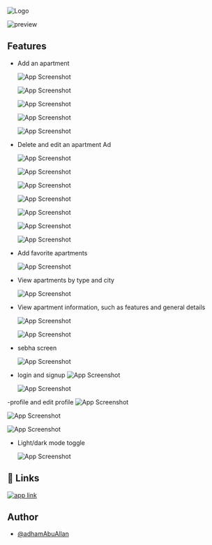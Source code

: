 
![Logo](https://drive.google.com/file/d/1AeVBOpk82yNY9GtWRfxWopTqGZOYEjnz/view?usp=share_link)

![preview](https://weenbalaqee.com/images/git_hub_images/git_hub_sub_header_small.png)



## Features

- Add an apartment

   ![App Screenshot](https://weenbalaqee.com/images/screenshots/Oct_2024_screenshots/screeshot_first_step_with_text.jpg)

    ![App Screenshot](https://weenbalaqee.com/images/screenshots/Oct_2024_screenshots/screenshot_second_step_features.jpg) 

    ![App Screenshot](https://weenbalaqee.com/images/screenshots/Oct_2024_screenshots/screenshot_third_step.jpg) 
      
    ![App Screenshot](https://weenbalaqee.com/images/screenshots/Oct_2024_screenshots/screenshot_fourth_step.png)

    ![App Screenshot](https://weenbalaqee.com/images/screenshots/Oct_2024_screenshots/screenshot_add_images.jpg)
    

- Delete and edit an apartment Ad

    ![App Screenshot](https://weenbalaqee.com/images/screenshots/Oct_2024_screenshots/screenshot_delete_apartment_new.png)
  
    ![App Screenshot](https://weenbalaqee.com/images/screenshots/Oct_2024_screenshots/screenshot_apartment_of_owner_new.png)

    ![App Screenshot](https://weenbalaqee.com/images/screenshots/Oct_2024_screenshots/screenshot_edit_apartment_part1png.png)

    ![App Screenshot](https://weenbalaqee.com/images/screenshots/Oct_2024_screenshots/screenshot_edit_apartment_4.png)

    ![App Screenshot](https://weenbalaqee.com/images/screenshots/Oct_2024_screenshots/screen_shot_edit_apartment_part3.png)

    ![App Screenshot](https://weenbalaqee.com/images/screenshots/Oct_2024_screenshots/screenhost_edit_apartment_part4_final.jpg)


    ![App Screenshot](https://weenbalaqee.com/images/screenshots/Oct_2024_screenshots/screenshot_add_images.jpg)

   
- Add favorite apartments

    ![App Screenshot](https://weenbalaqee.com/images/screenshots/Oct_2024_screenshots/screenshot_bookmark_new.png)    

- View apartments by type and city

    ![App Screenshot](https://weenbalaqee.com/images/screenshots/Oct_2024_screenshots/screenshot_home_with_type_and_city_filter.jpg)    


- View apartment information, such as features and general details

    ![App Screenshot](https://weenbalaqee.com/images/screenshots/Oct_2024_screenshots/screenshot_show_more_part1.jpg)

    ![App Screenshot](https://weenbalaqee.com/images/screenshots/Oct_2024_screenshots/screenshot_show_more_part2.jpg)

- sebha screen

    ![App Screenshot](https://weenbalaqee.com/images/screenshots/Oct_2024_screenshots/screenshot_sebha.jpg)
          

- login and signup 
    ![App Screenshot](https://weenbalaqee.com/images/screenshots/Oct_2024_screenshots/screenshot_login_new.png)

    ![App Screenshot](https://weenbalaqee.com/images/screenshots/Oct_2024_screenshots/screenshot_sginup.png)

-profile and edit profile
 ![App Screenshot](https://weenbalaqee.com/images/screenshots/Oct_2024_screenshots/screenshot_profile.png)

 ![App Screenshot](https://weenbalaqee.com/images/screenshots/Oct_2024_screenshots/screenshot_edit_profile_new.png)

 ![App Screenshot](https://weenbalaqee.com/images/screenshots/Oct_2024_screenshots/screenshot_edit_profile_part2.png)


- Light/dark mode toggle

    ![App Screenshot](https://weenbalaqee.com/images/screenshots/Oct_2024_screenshots/screenshot_dark_mode.png)

## 🔗 Links
[![app link](https://img.shields.io/badge/google_play-1,135,95?style=for-the-badge&logo=google-play&logoColor=white)](https://play.google.com/store/apps/details?id=com.weenbalaqee.weenbalaqee&hl=ar&pli=1)

## Author
- [@adhamAbuAllan](https://www.github.com/adhamAbuAllan)

